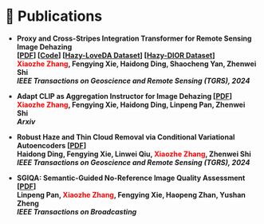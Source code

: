 # 📝 Publications

* <b>Proxy and Cross-Stripes Integration Transformer for Remote Sensing Image Dehazing</b><br> 
<b>[<a href="https://ieeexplore.ieee.org/stamp/stamp.jsp?tp=&arnumber=10677537">PDF</a>] [<a href="https://github.com/SmileShaun/PCSformer">Code</a>] [<a href="https://huggingface.co/datasets/SmileShaun/Hazy-LoveDA">Hazy-LoveDA Dataset</a>] [<a href="https://huggingface.co/datasets/SmileShaun/Hazy-DIOR">Hazy-DIOR Dataset</a>]<br>
<b><font color="red">Xiaozhe Zhang</font></b>, Fengying Xie, Haidong Ding, Shaocheng Yan, Zhenwei Shi<br>
<i>IEEE Transactions on Geoscience and Remote Sensing (TGRS), 2024</i><br>


* <b>Adapt CLIP as Aggregation Instructor for Image Dehazing</b> [<a href="https://arxiv.org/abs/2408.12317">PDF</a>] <br>
<b><font color="red">Xiaozhe Zhang</font></b>, Fengying Xie, Haidong Ding, Linpeng Pan, Zhenwei Shi<br>
<i>Arxiv</i><br>


* <b>Robust Haze and Thin Cloud Removal via Conditional Variational Autoencoders</b> [<a href="https://ieeexplore.ieee.org/stamp/stamp.jsp?tp=&arnumber=10401022">PDF</a>] <br>
Haidong Ding, Fengying Xie, Linwei Qiu, <b><font color="red">Xiaozhe Zhang</font></b>, Zhenwei Shi<br>
<i>IEEE Transactions on Geoscience and Remote Sensing (TGRS), 2024</i><br>


* <b>SGIQA: Semantic-Guided No-Reference Image Quality Assessment</b> [<a href="https://ieeexplore.ieee.org/stamp/stamp.jsp?tp=&arnumber=10679236">PDF</a>] <br>
Linpeng Pan, <b><font color="red">Xiaozhe Zhang</font></b>, Fengying Xie, Haopeng Zhan, Yushan Zheng <br>
<i>IEEE Transactions on Broadcasting</i><br>

